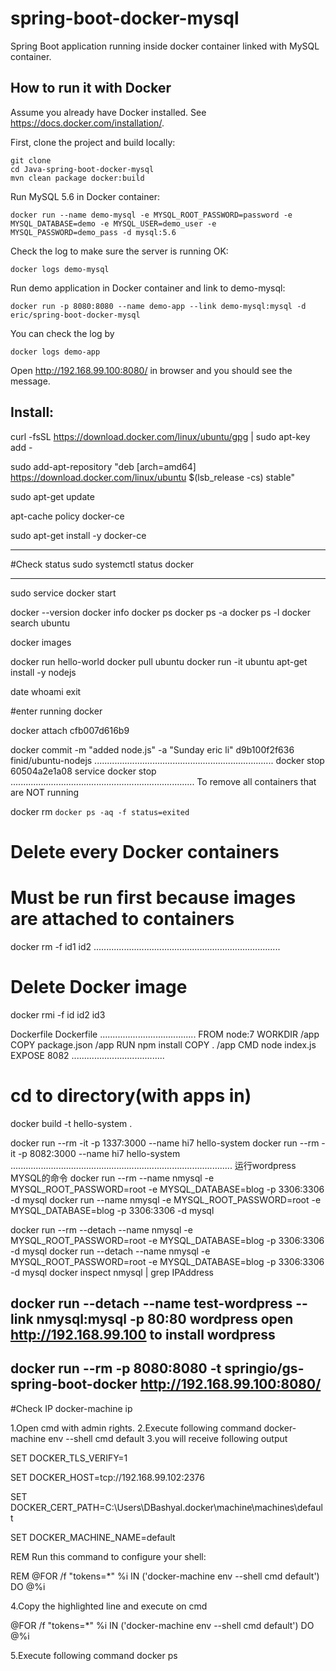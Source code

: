 # spring-boot-docker-mysql
Spring Boot application running inside docker container linked with MySQL container.



## How to run it with Docker
Assume you already have Docker installed. See https://docs.docker.com/installation/.

First, clone the project and build locally:

~~~
git clone 
cd Java-spring-boot-docker-mysql
mvn clean package docker:build
~~~

Run MySQL 5.6 in Docker container:

~~~
docker run --name demo-mysql -e MYSQL_ROOT_PASSWORD=password -e MYSQL_DATABASE=demo -e MYSQL_USER=demo_user -e MYSQL_PASSWORD=demo_pass -d mysql:5.6
~~~

Check the log to make sure the server is running OK:
~~~
docker logs demo-mysql
~~~

Run demo application in Docker container and link to demo-mysql:

~~~
docker run -p 8080:8080 --name demo-app --link demo-mysql:mysql -d eric/spring-boot-docker-mysql
~~~

You can check the log by
~~~
docker logs demo-app
~~~

Open http://192.168.99.100:8080/ in browser and you should see the message. 



Install:
---------------------------------------------------------------------
curl -fsSL https://download.docker.com/linux/ubuntu/gpg | sudo apt-key add -

sudo add-apt-repository "deb [arch=amd64] https://download.docker.com/linux/ubuntu $(lsb_release -cs) stable"


sudo apt-get update

apt-cache policy docker-ce

sudo apt-get install -y docker-ce

______________________________________________________________________
#Check status
sudo systemctl status docker

-----------------------------------------------------------------------
sudo service docker start

docker --version
docker info
docker ps 
docker ps -a
docker ps -l
docker search ubuntu

docker images

docker run hello-world
docker pull ubuntu
docker run -it ubuntu
apt-get install -y nodejs



date
whoami
exit

#enter running docker 

docker attach cfb007d616b9



docker commit -m "added node.js" -a "Sunday eric li" d9b100f2f636 finid/ubuntu-nodejs
.......................................................................
docker stop 60504a2e1a08 
service docker stop
.........................................................................
To remove all containers that are NOT running

docker rm `docker ps -aq -f status=exited`

# Delete every Docker containers
# Must be run first because images are attached to containers


docker rm -f id1 id2 
..........................................................................
# Delete  Docker image
docker rmi -f id id2 id3


Dockerfile    Dockerfile
......................................
FROM node:7
WORKDIR /app
COPY package.json /app
RUN npm install
COPY . /app
CMD node index.js
EXPOSE 8082
.....................................
# cd to directory(with apps in)

docker build -t hello-system .




docker run --rm -it -p 1337:3000 --name hi7 hello-system
docker run --rm -it -p 8082:3000 --name hi7 hello-system
........................................................................................
运行wordpress MYSQL的命令 
docker run --rm  --name nmysql  -e MYSQL_ROOT_PASSWORD=root -e  MYSQL_DATABASE=blog -p 3306:3306 -d mysql
docker run   --name nmysql  -e MYSQL_ROOT_PASSWORD=root -e  MYSQL_DATABASE=blog -p 3306:3306 -d mysql


docker run --rm --detach --name nmysql  -e MYSQL_ROOT_PASSWORD=root -e  MYSQL_DATABASE=blog -p 3306:3306 -d mysql
docker run  --detach --name nmysql  -e MYSQL_ROOT_PASSWORD=root -e  MYSQL_DATABASE=blog -p 3306:3306 -d mysql
docker inspect nmysql | grep IPAddress
 
docker run --detach --name test-wordpress --link nmysql:mysql  -p 80:80 wordpress
open
http://192.168.99.100 to install wordpress
------------------------------------------------------------------------------------
docker run --rm -p 8080:8080 -t springio/gs-spring-boot-docker
http://192.168.99.100:8080/
-----------------------------------------------------------------------------------
#Check IP
docker-machine ip





1.Open cmd with admin rights.
2.Execute following command
docker-machine env --shell cmd default
3.you will receive following output

SET DOCKER_TLS_VERIFY=1

SET DOCKER_HOST=tcp://192.168.99.102:2376

SET DOCKER_CERT_PATH=C:\Users\DBashyal.docker\machine\machines\default

SET DOCKER_MACHINE_NAME=default

REM Run this command to configure your shell:

REM @FOR /f "tokens=*" %i IN ('docker-machine env --shell cmd default') DO @%i

4.Copy the highlighted line and execute on cmd

@FOR /f "tokens=*" %i IN ('docker-machine env --shell cmd default') DO @%i

5.Execute following command
docker ps





